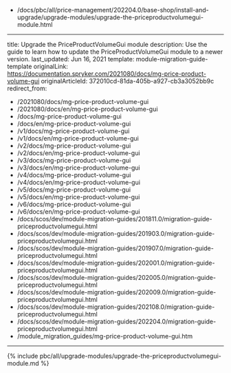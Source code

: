   - /docs/pbc/all/price-management/202204.0/base-shop/install-and-upgrade/upgrade-modules/upgrade-the-priceproductvolumegui-module.html
---
title: Upgrade the PriceProductVolumeGui module
description: Use the guide to learn how to update the PriceProductVolumeGui module to a newer version.
last_updated: Jun 16, 2021
template: module-migration-guide-template
originalLink: https://documentation.spryker.com/2021080/docs/mg-price-product-volume-gui
originalArticleId: 372010cd-81da-405b-a927-cb3a3052bb9c
redirect_from:
  - /2021080/docs/mg-price-product-volume-gui
  - /2021080/docs/en/mg-price-product-volume-gui
  - /docs/mg-price-product-volume-gui
  - /docs/en/mg-price-product-volume-gui
  - /v1/docs/mg-price-product-volume-gui
  - /v1/docs/en/mg-price-product-volume-gui
  - /v2/docs/mg-price-product-volume-gui
  - /v2/docs/en/mg-price-product-volume-gui
  - /v3/docs/mg-price-product-volume-gui
  - /v3/docs/en/mg-price-product-volume-gui
  - /v4/docs/mg-price-product-volume-gui
  - /v4/docs/en/mg-price-product-volume-gui
  - /v5/docs/mg-price-product-volume-gui
  - /v5/docs/en/mg-price-product-volume-gui
  - /v6/docs/mg-price-product-volume-gui
  - /v6/docs/en/mg-price-product-volume-gui
  - /docs/scos/dev/module-migration-guides/201811.0/migration-guide-priceproductvolumegui.html
  - /docs/scos/dev/module-migration-guides/201903.0/migration-guide-priceproductvolumegui.html
  - /docs/scos/dev/module-migration-guides/201907.0/migration-guide-priceproductvolumegui.html
  - /docs/scos/dev/module-migration-guides/202001.0/migration-guide-priceproductvolumegui.html
  - /docs/scos/dev/module-migration-guides/202005.0/migration-guide-priceproductvolumegui.html
  - /docs/scos/dev/module-migration-guides/202009.0/migration-guide-priceproductvolumegui.html
  - /docs/scos/dev/module-migration-guides/202108.0/migration-guide-priceproductvolumegui.html
  - /docs/scos/dev/module-migration-guides/202204.0/migration-guide-priceproductvolumegui.html
  - /module_migration_guides/mg-price-product-volume-gui.htm
---

{% include pbc/all/upgrade-modules/upgrade-the-priceproductvolumegui-module.md %} <!-- To edit, see /_includes/pbc/all/upgrade-modules/upgrade-the-priceproductvolumegui-module.md -->
